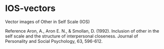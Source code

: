 # IOS-vectors
Vector images of Other in Self Scale (IOS)

Reference
Aron, A., Aron E. N., & Smollan, D. (1992). Inclusion of other in the self scale and the structure of interpersonal closeness. Journal of Personality and Social Psychology, 63, 596-612.
